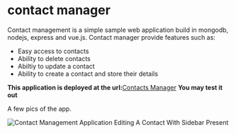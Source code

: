 # contact manager
Contact management is a simple sample web application build in mongodb, nodejs,
express and vue.js. Contact manager provide features such as:
* Easy access to contacts
* Ability to delete contacts
* Abiltiy to update a contact
* Ability to create a contact and store their details

**This application is deployed at the url:**[Contacts Manager](https://contacts.randyburrell.info)
__You may **test** it out__

A few pics of the app.

![Contact Management Application Editing A Contact With Sidebar Present](https://www.randyburrell.info/projects/wp-content/uploads/sites/2/2018/01/edit-contact-sidebar.png")
